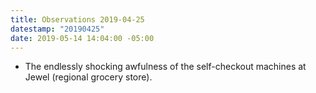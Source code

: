 ```yaml
---
title: Observations 2019-04-25
datestamp: "20190425"
date: 2019-05-14 14:04:00 -05:00
---
```


- The endlessly shocking awfulness of the self-checkout machines at Jewel (regional grocery store).
